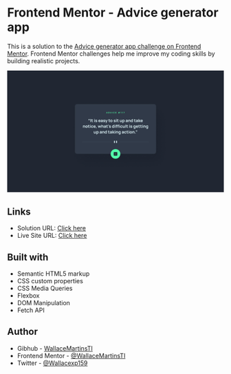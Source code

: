 # Frontend Mentor - Advice generator app

This is a solution to the [Advice generator app challenge on Frontend Mentor](https://www.frontendmentor.io/challenges/advice-generator-app-QdUG-13db). Frontend Mentor challenges help me improve my coding skills by building realistic projects. 

![](./images/desktop-design.jpg)

## Links

- Solution URL: [Click here](https://github.com/WallaceMartinsTI/FM_advice_generator_app)
- Live Site URL: [Click here](https://wallacemartinsti.github.io/FM_advice_generator_app/)

## Built with

- Semantic HTML5 markup
- CSS custom properties
- CSS Media Queries
- Flexbox
- DOM Manipulation
- Fetch API

## Author

- Gibhub - [WallaceMartinsTI](https://github.com/WallaceMartinsTI)
- Frontend Mentor - [@WallaceMartinsTI](https://www.frontendmentor.io/profile/WallaceMartinsTI)
- Twitter - [@Wallacexp159](https://twitter.com/wallacexp159)
